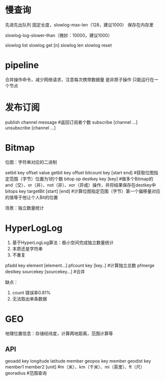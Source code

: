 # 慢查询
先进先出队列
固定长度，slowlog-max-len（128，建议1000）
保存在内存里

slowlog-log-slower-than（微妙：10000，建议1000）

slowlog list
slowlog get [n]
slowlog len
slowlog reset

# pipeline
合并操作命令，减少网络请求，注意每次携带数据量
是非原子操作
只能运行在一个节点

# 发布订阅
publish channel message #返回订阅者个数
subscribe [channel ...]
unsubscribe [channel ...]

# Bitmap
位图：字符串对应的二进制

setbit key offset value
getbit key offset
bitcount key [start end] #获取位图指定范围（字节）位置为1的个数
bitop op destkey key [key] #做多个Bitmap的and（交）、or（并）、not（非）、xor（异或）操作，并将结果保存在destkey中
bitops key targetBit [start] [end] #计算位图指定范围（字节）第一个偏移量对应的值等于他让个人Bit的位置

场景：独立数量统计

# HyperLogLog
1. 基于HyperLogLog算法：极小空间完成独立数量统计
2. 本质还是字符串
3. 不重复

pfadd key element [element...]
pfcount key [key..] #计算独立总数
pfmerge destkey sourcekey [sourcekey...] #合并

缺点：
1. count 错误率0.81%
2. 无法取出单条数据

# GEO
地理位置信息：存储经纬度，计算两地距离，范围计算等

## API
geoadd key longitude latitude member
geopos key member
geodist key member1 member2 [unit] #m（米）、km（千米）、mi（英里）、ft（尺）
georadius #范围查询